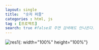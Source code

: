 ```yaml
---
layout: single
title:  "숫자 퍼즐"
categories : html, js
tag : [프로젝트]
search: true #false로 주면 검색해도 안나온다.
---
```

![res1](../../images/2023-08-09-NumberPuzzle/res1.png){: width="100%" height="100%"}

